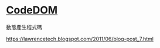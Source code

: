# [CodeDOM](https://docs.microsoft.com/zh-tw/dotnet/framework/reflection-and-codedom/using-the-codedom)

動態產生程式碼

https://lawrencetech.blogspot.com/2011/06/blog-post_7.html

